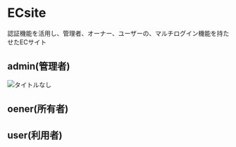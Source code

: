 # ECsite
認証機能を活用し、管理者、オーナー、ユーザーの、マルチログイン機能を持たせたECサイト

## admin(管理者)
![タイトルなし](https://user-images.githubusercontent.com/78332861/212470070-34332121-659e-4cfe-8f8e-cb1be02d095d.png)

## oener(所有者)

## user(利用者)
